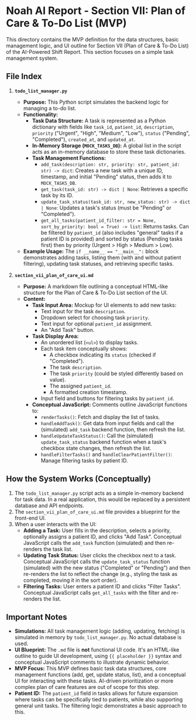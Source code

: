# Noah AI Report - Section VII: Plan of Care & To-Do List (MVP)

This directory contains the MVP definition for the data structures, basic management logic, and UI outline for Section VII (Plan of Care & To-Do List) of the AI-Powered Shift Report. This section focuses on a simple task management system.

## File Index

1.  **`todo_list_manager.py`**
    *   **Purpose:** This Python script simulates the backend logic for managing a to-do list.
    *   **Functionality:**
        *   **Task Data Structure:** A task is represented as a Python dictionary with fields like `task_id`, `patient_id`, `description`, `priority` ("Urgent", "High", "Medium", "Low"), `status` ("Pending", "Completed"), `created_at`, and `updated_at`.
        *   **In-Memory Storage (`MOCK_TASKS_DB`):** A global list in the script acts as an in-memory database to store these task dictionaries.
        *   **Task Management Functions:**
            *   `add_task(description: str, priority: str, patient_id: str) -> dict`: Creates a new task with a unique ID, timestamp, and initial "Pending" status, then adds it to `MOCK_TASKS_DB`.
            *   `get_task(task_id: str) -> dict | None`: Retrieves a specific task by its ID.
            *   `update_task_status(task_id: str, new_status: str) -> dict | None`: Updates a task's status (must be "Pending" or "Completed").
            *   `get_all_tasks(patient_id_filter: str = None, sort_by_priority: bool = True) -> list`: Returns tasks. Can be filtered by `patient_id` (also includes "general" tasks if a patient ID is provided) and sorted by status (Pending tasks first) then by priority (Urgent > High > Medium > Low).
    *   **Example Usage:** The `if __name__ == "__main__":` block demonstrates adding tasks, listing them (with and without patient filtering), updating task statuses, and retrieving specific tasks.

2.  **`section_vii_plan_of_care_ui.md`**
    *   **Purpose:** A markdown file outlining a conceptual HTML-like structure for the Plan of Care & To-Do List section of the UI.
    *   **Content:**
        *   **Task Input Area:** Mockup for UI elements to add new tasks:
            *   Text input for the task `description`.
            *   Dropdown select for choosing task `priority`.
            *   Text input for optional `patient_id` assignment.
            *   An "Add Task" button.
        *   **Task Display Area:**
            *   An unordered list (`<ul>`) to display tasks.
            *   Each task item conceptually shows:
                *   A checkbox indicating its `status` (checked if "Completed").
                *   The task `description`.
                *   The task `priority` (could be styled differently based on value).
                *   The assigned `patient_id`.
                *   A formatted creation timestamp.
            *   Input field and buttons for filtering tasks by `patient_id`.
        *   **Conceptual JavaScript:** Comments outline JavaScript functions to:
            *   `renderTasks()`: Fetch and display the list of tasks.
            *   `handleAddTask()`: Get data from input fields and call the (simulated) `add_task` backend function, then refresh the list.
            *   `handleUpdateTaskStatus()`: Call the (simulated) `update_task_status` backend function when a task's checkbox state changes, then refresh the list.
            *   `handleFilterTasks()` and `handleClearPatientFilter()`: Manage filtering tasks by patient ID.

## How the System Works (Conceptually)

1.  The `todo_list_manager.py` script acts as a simple in-memory backend for task data. In a real application, this would be replaced by a persistent database and API endpoints.
2.  The `section_vii_plan_of_care_ui.md` file provides a blueprint for the front-end UI.
3.  When a user interacts with the UI:
    *   **Adding a Task:** User fills in the description, selects a priority, optionally assigns a patient ID, and clicks "Add Task". Conceptual JavaScript calls the `add_task` function (simulated) and then re-renders the task list.
    *   **Updating Task Status:** User clicks the checkbox next to a task. Conceptual JavaScript calls the `update_task_status` function (simulated) with the new status ("Completed" or "Pending") and then re-renders the list to reflect the change (e.g., styling the task as completed, moving it in the sort order).
    *   **Filtering Tasks:** User enters a patient ID and clicks "Filter Tasks". Conceptual JavaScript calls `get_all_tasks` with the filter and re-renders the list.

## Important Notes

*   **Simulations:** All task management logic (adding, updating, fetching) is simulated in memory by `todo_list_manager.py`. No actual database is used.
*   **UI Blueprint:** The `.md` file is **not** functional UI code. It's an HTML-like outline to guide UI development, using `{{ placeholder }}` syntax and conceptual JavaScript comments to illustrate dynamic behavior.
*   **MVP Focus:** This MVP defines basic task data structures, core management functions (add, get, update status, list), and a conceptual UI for interacting with these tasks. AI-driven prioritization or more complex plan of care features are out of scope for this step.
*   **Patient ID:** The `patient_id` field in tasks allows for future expansion where tasks can be specifically tied to patients, while also supporting general unit tasks. The filtering logic demonstrates a basic approach to this.
